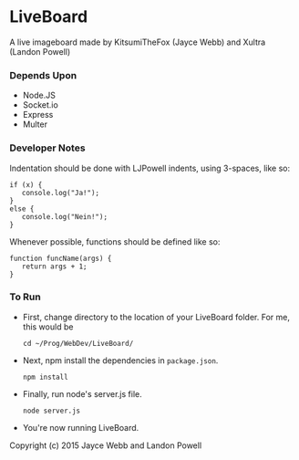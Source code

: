 # LiveBoard
A live imageboard made by KitsumiTheFox (Jayce Webb) and Xultra (Landon Powell)

### Depends Upon
* Node.JS
* Socket.io
* Express
* Multer

### Developer Notes

Indentation should be done with LJPowell indents, using 3-spaces, like so:
```
if (x) {
   console.log("Ja!");
}
else {
   console.log("Nein!");
}
```

Whenever possible, functions should be defined like so:
```
function funcName(args) {
   return args + 1;
}
```

### To Run
* First, change directory to the location of your LiveBoard folder. For me, this would be


   `cd ~/Prog/WebDev/LiveBoard/`


* Next, npm install the dependencies in `package.json`.


   `npm install`
  

* Finally, run node's server.js file.  


   `node server.js`


* You're now running LiveBoard. 

Copyright (c) 2015 Jayce Webb and Landon Powell